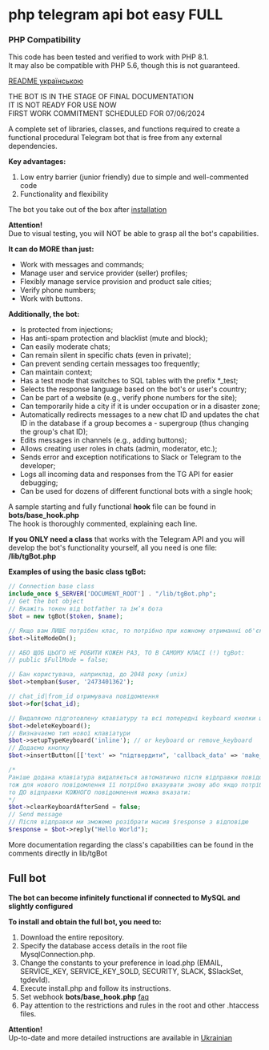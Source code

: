 # php telegram api bot easy FULL

### PHP Compatibility  
This code has been tested and verified to work with PHP 8.1.  
It may also be compatible with PHP 5.6, though this is not guaranteed.  

[README українською](../docs/README.ua.md)  

THE BOT IS IN THE STAGE OF FINAL DOCUMENTATION  
IT IS NOT READY FOR USE NOW  
FIRST WORK COMMITMENT SCHEDULED FOR 07/06/2024  

A complete set of libraries, classes, and functions required to create a functional procedural Telegram bot that is free from any external dependencies.  

**Key advantages:**  
1. Low entry barrier (junior friendly) due to simple and well-commented code  
2. Functionality and flexibility  

The bot you take out of the box after [installation](../docs/README.en.md#full-bot)  

**Attention!**  
Due to visual testing, you will NOT be able to grasp all the bot's capabilities.

**It can do MORE than just:**  

- Work with messages and commands;  
- Manage user and service provider (seller) profiles;  
- Flexibly manage service provision and product sale cities;  
- Verify phone numbers;  
- Work with buttons.

**Additionally, the bot:**
- Is protected from injections;  
- Has anti-spam protection and blacklist (mute and block);  
- Can easily moderate chats;  
- Can remain silent in specific chats (even in private);  
- Can prevent sending certain messages too frequently;  
- Can maintain context;  
- Has a test mode that switches to SQL tables with the prefix *_test;  
- Selects the response language based on the bot's or user's country;  
- Can be part of a website (e.g., verify phone numbers for the site);  
- Can temporarily hide a city if it is under occupation or in a disaster zone;  
- Automatically redirects messages to a new chat ID and updates the chat ID in the database if a group becomes a - supergroup (thus changing the group's chat ID);  
- Edits messages in channels (e.g., adding buttons);  
- Allows creating user roles in chats (admin, moderator, etc.);  
- Sends error and exception notifications to Slack or Telegram to the developer;  
- Logs all incoming data and responses from the TG API for easier debugging;  
- Can be used for dozens of different functional bots with a single hook;  

A sample starting and fully functional **hook** file can be found in  
**bots/base_hook.php**  
The hook is thoroughly commented, explaining each line.  

**If you ONLY need a class** that works with the Telegram API and you will develop the bot's functionality yourself, all you need is one file:  
**/lib/tgBot.php**

**Examples of using the basic class tgBot:**  
```php
// Connection base class
include_once $_SERVER['DOCUMENT_ROOT'] . "/lib/tgBot.php";
// Get the bot object
// Вкажіть токен від botfather та ім’я бота
$bot = new tgBot($token, $name);

// Якщо вам ЛИШЕ потрібен клас, то потрібно при кожному отриманні об'єкта активувати
$bot->liteModeOn();

// АБО ЩОБ ЦЬОГО НЕ РОБИТИ КОЖЕН РАЗ, ТО В САМОМУ КЛАСІ (!) tgBot:
// public $FullMode = false;

// Бан користувача, наприклад, до 2048 року (unix)
$bot->tempban($user, '2473401362');

// chat_id|from_id отримувача повідомлення
$bot->for($chat_id);

// Видаляємо підготовлену клавіатуру та всі попередні keyboard кнопки що відображаються користувачу
$bot->deleteKeyboard();
// Визначаємо тип нової клавіатури
$bot->setupTypeKeyboard('inline'); // or keyboard or remove_keyboard
// Додаємо кнопку
$bot->insertButton([['text' => "підтвердити", 'callback_data' => 'make_ok']]);

/* 
Раніше додана клавіатура видаляється автоматично після відправки повідомлення,
тож для нового повідомлення її потрібно вказувати знову або якщо потрібно зберегти клавіатуру, 
то ДО відправки КОЖНОГО повідомлення можна вказати: 
*/
$bot->clearKeyboardAfterSend = false;
// Send message
// Після відправки ми зможемо розібрати масив $response з відповідю
$response = $bot->reply("Hello World");
```

More documentation regarding the class's capabilities can be found in the comments directly in lib/tgBot  

## Full bot
**The bot can become infinitely functional if connected to MySQL and slightly configured**  


**To install and obtain the full bot, you need to:**
1. Download the entire repository.
2. Specify the database access details in the root file MysqlConnection.php.
3. Change the constants to your preference in load.php (EMAIL, SERVICE_KEY, SERVICE_KEY_SOLD, SECURITY, SLACK, $SlackSet, tgdevId).
4. Execute install.php and follow its instructions.
5. Set webhook **bots/base_hook.php** [faq](../docs/setWebhook.en.md)  
6. Pay attention to the restrictions and rules in the root and other .htaccess files.

**Attention!**  
Up-to-date and more detailed instructions are available in [Ukrainian](../docs/README.ua.md)  